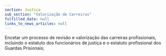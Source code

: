 ```yaml
---
section: Justiça
sub_section: "Valorização de Carreiras"
fulfilled_date: null
links_to_news_articles: null
---
```


Encetar um processo de revisão e valorização das carreiras profissionais, incluindo o estatuto dos funcionários de justiça e o estatuto profissional dos Guardas Prisionais;